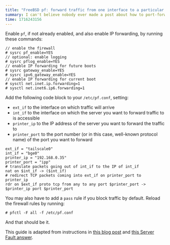 ```yaml
---
title: "FreeBSD pf: forward traffic from one interface to a particular server on another interface"
summary: I can't believe nobody ever made a post about how to port-forward with pf
time: 1716243156
---
```


Enable `pf`, if not already enabled, and also enable IP forwarding, by running these commands:

```
// enable the firewall
# sysrc pf_enable=YES
// optional: enable logging
# sysrc pflog_enable=YES
// enable IP forwarding for future boots
# sysrc gateway_enable=YES
# sysrc ipv6_gateway_enable=YES
// enable IP forwarding for current boot
# sysctl net.inet.ip.forwarding=1
# sysctl net.inet6.ip6.forwarding=1
```

Add the following code block to your `/etc/pf.conf`, setting:

* `ext_if` to the interface on which traffic will arrive
* `int_if` to the interface on which the server you want to forward traffic to is accessible
* `printer_ip` to the IP address of the server you want to forward the traffic to
* `printer_port` to the port number (or in this case, well-known protocol name) of the port you want to forward

```
ext_if = "tailscale0"
int_if = "bge0"
printer_ip = "192.168.0.35"
printer_port = "ipp"
# translate packets going out of int_if to the IP of int_if
nat on $int_if -> ($int_if)
# redirect TCP packets coming into ext_if on printer_port to printer_ip
rdr on $ext_if proto tcp from any to any port $printer_port -> $printer_ip port $printer_port
```

You may also have to add a `pass` rule if you block traffic by default. Reload the firewall rules by running:

```
# pfctl -F all -f /etc/pf.conf
```

And that should be it.

This guide is adapted from instructions in [this blog post](https://sporks.space/2021/02/15/redirecting-privileged-ports-to-unprivileged-ports-on-the-same-system-with-pf-on-freebsd/) and [this Server Fault answer](https://serverfault.com/a/792463).
